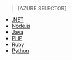 ﻿> [AZURE.SELECTOR]
- [.NET](../articles/storage-dotnet-how-to-use-tables.md)
- [Node.js](../articles/storage-nodejs-how-to-use-table-storage.md)
- [Java](../articles/storage-java-how-to-use-table-storage.md)
- [PHP](../articles/storage-php-how-to-use-table-storage.md)
- [Ruby](../articles/storage-ruby-how-to-use-table-storage.md)
- [Python](../articles/storage-python-how-to-use-table-storage.md)

<!--HONumber=49-->